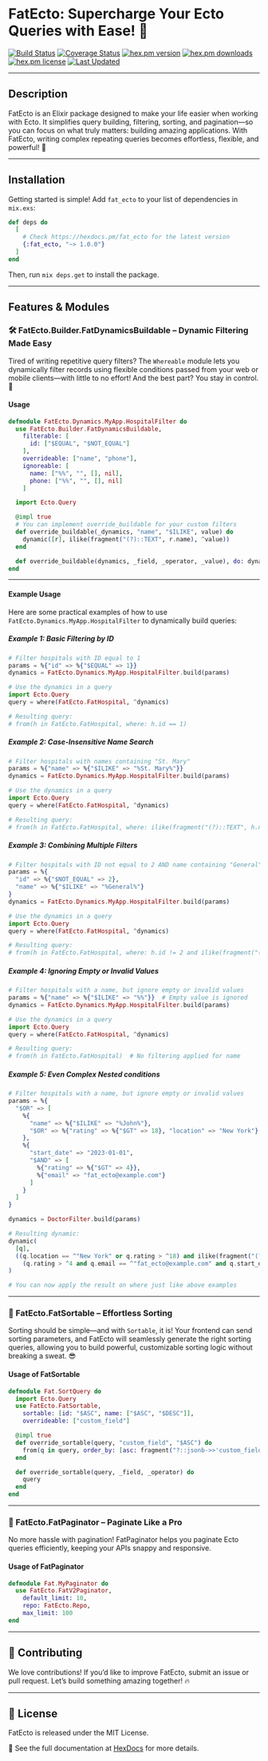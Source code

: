 # FatEcto: Supercharge Your Ecto Queries with Ease! 🚀

[![Build Status](https://github.com/tanweerdev/fat_ecto/actions/workflows/fat_ecto.yml/badge.svg)](https://github.com/tanweerdev/fat_ecto/actions)
[![Coverage Status](https://coveralls.io/repos/github/tanweerdev/fat_ecto/badge.svg)](https://coveralls.io/github/tanweerdev/fat_ecto)
[![hex.pm version](https://img.shields.io/hexpm/v/fat_ecto.svg)](https://hex.pm/packages/fat_ecto)
[![hex.pm downloads](https://img.shields.io/hexpm/dt/fat_ecto.svg)](https://hex.pm/packages/fat_ecto)
[![hex.pm license](https://img.shields.io/hexpm/l/fat_ecto.svg)](https://github.com/tanweerdev/fat_ecto/blob/master/LICENSE)
[![Last Updated](https://img.shields.io/github/last-commit/tanweerdev/fat_ecto.svg)](https://github.com/tanweerdev/fat_ecto/commits/master)

---

## Description

FatEcto is an Elixir package designed to make your life easier when working with Ecto. It simplifies query building, filtering, sorting, and pagination—so you can focus on what truly matters: building amazing applications. With FatEcto, writing complex repeating queries becomes effortless, flexible, and powerful! 💪

---

## Installation

Getting started is simple! Add `fat_ecto` to your list of dependencies in `mix.exs`:

```elixir
def deps do
  [
    # Check https://hexdocs.pm/fat_ecto for the latest version
    {:fat_ecto, "~> 1.0.0"}
  ]
end
```

Then, run `mix deps.get` to install the package.

---

## Features & Modules

### 🛠 FatEcto.Builder.FatDynamicsBuildable – Dynamic Filtering Made Easy

Tired of writing repetitive query filters? The `Whereable` module lets you dynamically filter records using flexible conditions passed from your web or mobile clients—with little to no effort! And the best part? You stay in control. 🚀

#### Usage

```elixir
defmodule FatEcto.Dynamics.MyApp.HospitalFilter do
  use FatEcto.Builder.FatDynamicsBuildable,
    filterable: [
      id: ["$EQUAL", "$NOT_EQUAL"]
    ],
    overrideable: ["name", "phone"],
    ignoreable: [
      name: ["%%", "", [], nil],
      phone: ["%%", "", [], nil]
    ]

  import Ecto.Query

  @impl true
  # You can implement override_buildable for your custom filters
  def override_buildable(_dynamics, "name", "$ILIKE", value) do
    dynamic([r], ilike(fragment("(?)::TEXT", r.name), ^value))
  end

  def override_buildable(dynamics, _field, _operator, _value), do: dynamics
end
```

---

#### Example Usage

Here are some practical examples of how to use `FatEcto.Dynamics.MyApp.HospitalFilter` to dynamically build queries:

##### Example 1: Basic Filtering by ID

```elixir
# Filter hospitals with ID equal to 1
params = %{"id" => %{"$EQUAL" => 1}}
dynamics = FatEcto.Dynamics.MyApp.HospitalFilter.build(params)

# Use the dynamics in a query
import Ecto.Query
query = where(FatEcto.FatHospital, ^dynamics)

# Resulting query:
# from(h in FatEcto.FatHospital, where: h.id == 1)
```

##### Example 2: Case-Insensitive Name Search

```elixir
# Filter hospitals with names containing "St. Mary"
params = %{"name" => %{"$ILIKE" => "%St. Mary%"}}
dynamics = FatEcto.Dynamics.MyApp.HospitalFilter.build(params)

# Use the dynamics in a query
import Ecto.Query
query = where(FatEcto.FatHospital, ^dynamics)

# Resulting query:
# from(h in FatEcto.FatHospital, where: ilike(fragment("(?)::TEXT", h.name), ^"%St. Mary%"))
```

##### Example 3: Combining Multiple Filters

```elixir
# Filter hospitals with ID not equal to 2 AND name containing "General"
params = %{
  "id" => %{"$NOT_EQUAL" => 2},
  "name" => %{"$ILIKE" => "%General%"}
}
dynamics = FatEcto.Dynamics.MyApp.HospitalFilter.build(params)

# Use the dynamics in a query
import Ecto.Query
query = where(FatEcto.FatHospital, ^dynamics)

# Resulting query:
# from(h in FatEcto.FatHospital, where: h.id != 2 and ilike(fragment("(?)::TEXT", h.name), ^"%General%"))
```

##### Example 4: Ignoring Empty or Invalid Values

```elixir
# Filter hospitals with a name, but ignore empty or invalid values
params = %{"name" => %{"$ILIKE" => "%%"}}  # Empty value is ignored
dynamics = FatEcto.Dynamics.MyApp.HospitalFilter.build(params)

# Use the dynamics in a query
import Ecto.Query
query = where(FatEcto.FatHospital, ^dynamics)

# Resulting query:
# from(h in FatEcto.FatHospital)  # No filtering applied for name
```

##### Example 5: Even Complex Nested conditions

```elixir
# Filter hospitals with a name, but ignore empty or invalid values
params = %{
  "$OR" => [
    %{
      "name" => %{"$ILIKE" => "%John%"},
      "$OR" => %{"rating" => %{"$GT" => 18}, "location" => "New York"}
    },
    %{
      "start_date" => "2023-01-01",
      "$AND" => [
        %{"rating" => %{"$GT" => 4}},
        %{"email" => "fat_ecto@example.com"}
      ]
    }
  ]
}

dynamics = DoctorFilter.build(params)

# Resulting dynamic:
dynamic(
  [q],
  ((q.location == ^"New York" or q.rating > ^18) and ilike(fragment("(?)::TEXT", q.name), ^"%John%")) or
    (q.rating > ^4 and q.email == ^"fat_ecto@example.com" and q.start_date == ^"2023-01-01")
)

# You can now apply the result on where just like above examples
```

---

### 🔄 FatEcto.FatSortable – Effortless Sorting

Sorting should be simple—and with `Sortable`, it is! Your frontend can send sorting parameters, and FatEcto will seamlessly generate the right sorting queries, allowing you to build powerful, customizable sorting logic without breaking a sweat. 😎

#### Usage of FatSortable

```elixir
defmodule Fat.SortQuery do
  import Ecto.Query
  use FatEcto.FatSortable,
    sortable: [id: "$ASC", name: ["$ASC", "$DESC"]],
    overrideable: ["custom_field"]

  @impl true
  def override_sortable(query, "custom_field", "$ASC") do
    from(q in query, order_by: [asc: fragment("?::jsonb->>'custom_field'", q)])
  end

  def override_sortable(query, _field, _operator) do
    query
  end
end
```

---

### 📌 FatEcto.FatPaginator – Paginate Like a Pro

No more hassle with pagination! FatPaginator helps you paginate Ecto queries efficiently, keeping your APIs snappy and responsive.

#### Usage of FatPaginator

```elixir
defmodule Fat.MyPaginator do
  use FatEcto.FatV2Paginator,
    default_limit: 10,
    repo: FatEcto.Repo,
    max_limit: 100
end
```

---

## 🚀 Contributing

We love contributions! If you’d like to improve FatEcto, submit an issue or pull request. Let’s build something amazing together! 🔥

---

## 📜 License

FatEcto is released under the MIT License.

📖 See the full documentation at [HexDocs](https://hexdocs.pm/fat_ecto/) for more details.
